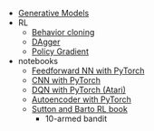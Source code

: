 * [Generative Models](https://github.com/nagataka/reinventing-the-wheels/blob/master/ML/GenerativeModels/)
* RL
    - [Behavior cloning](https://github.com/nagataka/reinventing-the-wheels/blob/master/ML/behavior_cloning.py)
    - [DAgger](https://github.com/nagataka/reinventing-the-wheels/blob/master/ML/dagger.py)
    - [Policy Gradient](https://github.com/nagataka/reinventing-the-wheels/blob/master/ML/rl/policy_gradient.py)
* notebooks
    - [Feedforward NN with PyTorch](https://github.com/nagataka/reinventing-the-wheels/blob/master/notebooks/Feedforward%20NN%20with%20PyTorch.ipynb)
    - [CNN with PyTorch](https://github.com/nagataka/reinventing-the-wheels/blob/master/notebooks/Convolutional%20Neural%20Network%20with%20PyTorch.ipynb)
    - [DQN with PyTorch (Atari)](https://github.com/nagataka/reinventing-the-wheels/blob/master/notebooks/DQN%20Atari%20with%20PyTorch.ipynb)
    - [Autoencoder with PyTorch](https://github.com/nagataka/reinventing-the-wheels/blob/master/notebooks/Autoencoder%20and%20Variational%20Autoencoder%20in%20PyTorch.ipynb)
    - [Sutton and Barto RL book](https://github.com/nagataka/reinventing-the-wheels/blob/master/notebooks/RLBook.ipynb)
        - 10-armed bandit